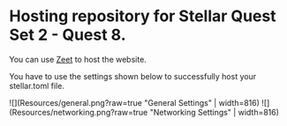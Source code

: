# Hosting repository for Stellar Quest Set 2 - Quest 8.

You can use [Zeet](https://zeet.co/) to host the website.

You have to use the settings shown below to successfully host your stellar.toml file.

![](Resources/general.png?raw=true "General Settings" | width=816)
![](Resources/networking.png?raw=true "Networking Settings" | width=816)
